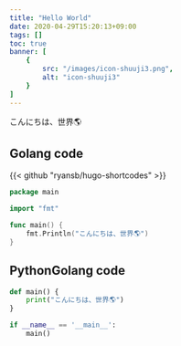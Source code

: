 ```yaml
---
title: "Hello World"
date: 2020-04-29T15:20:13+09:00
tags: []
toc: true
banner: [
    {
        src: "/images/icon-shuuji3.png",
        alt: "icon-shuuji3"
    }
]
---
```


こんにちは、世界🌎

<!--more-->

## Golang code

{{< github "ryansb/hugo-shortcodes" >}}

```go
package main

import "fmt"

func main() {
    fmt.Println("こんにちは、世界🌎")
}
```

## PythonGolang code

```python
def main() {
    print("こんにちは、世界🌎")
}

if __name__ == '__main__':
    main()
```